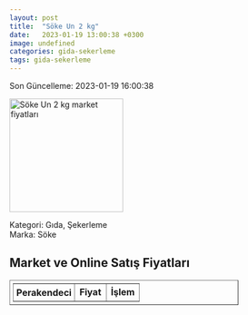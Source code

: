 ```yaml
---
layout: post
title:  "Söke Un 2 kg"
date:   2023-01-19 13:00:38 +0300
image: undefined
categories: gida-sekerleme
tags: gida-sekerleme
---
```


Son Güncelleme: 2023-01-19 16:00:38

<img src="undefined" width="200" alt="Söke Un 2 kg market fiyatları" />

Kategori: Gıda, Şekerleme
<br />
Marka: Söke

<h2>Market ve Online Satış Fiyatları</h2>

<table border="1" style="padding: 5px;width:80%;">
  <tr>
    <td style="padding: 5px;"><strong>Perakendeci</strong></td>
    <td><strong>Fiyat</strong></td>
    <td><strong>İşlem</strong></td>
  </tr>
  
</table>
